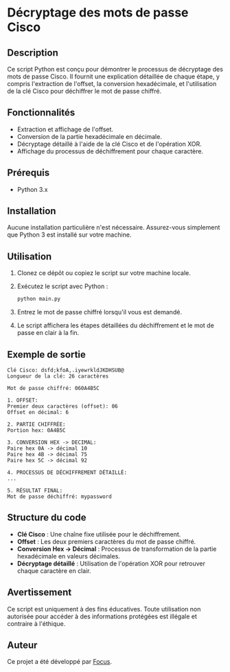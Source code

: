 # Décryptage des mots de passe Cisco

## Description
Ce script Python est conçu pour démontrer le processus de décryptage des mots de passe Cisco. Il fournit une explication détaillée de chaque étape, y compris l'extraction de l'offset, la conversion hexadécimale, et l'utilisation de la clé Cisco pour déchiffrer le mot de passe chiffré.

## Fonctionnalités
- Extraction et affichage de l'offset.
- Conversion de la partie hexadécimale en décimale.
- Décryptage détaillé à l'aide de la clé Cisco et de l'opération XOR.
- Affichage du processus de déchiffrement pour chaque caractère.

## Prérequis
- Python 3.x

## Installation
Aucune installation particulière n'est nécessaire. Assurez-vous simplement que Python 3 est installé sur votre machine.

## Utilisation
1. Clonez ce dépôt ou copiez le script sur votre machine locale.
2. Exécutez le script avec Python :

    ```bash
    python main.py
    ```

3. Entrez le mot de passe chiffré lorsqu'il vous est demandé.
4. Le script affichera les étapes détaillées du déchiffrement et le mot de passe en clair à la fin.

## Exemple de sortie
```plaintext
Clé Cisco: dsfd;kfoA,.iyewrkldJKDHSUB@
Longueur de la clé: 26 caractères

Mot de passe chiffré: 060A4B5C

1. OFFSET:
Premier deux caractères (offset): 06
Offset en décimal: 6

2. PARTIE CHIFFRÉE:
Portion hex: 0A4B5C

3. CONVERSION HEX -> DECIMAL:
Paire hex 0A -> décimal 10
Paire hex 4B -> décimal 75
Paire hex 5C -> décimal 92

4. PROCESSUS DE DÉCHIFFREMENT DÉTAILLÉ:
...

5. RÉSULTAT FINAL:
Mot de passe déchiffré: mypassword
```

## Structure du code
- **Clé Cisco** : Une chaîne fixe utilisée pour le déchiffrement.
- **Offset** : Les deux premiers caractères du mot de passe chiffré.
- **Conversion Hex -> Décimal** : Processus de transformation de la partie hexadécimale en valeurs décimales.
- **Décryptage détaillé** : Utilisation de l'opération XOR pour retrouver chaque caractère en clair.

## Avertissement
Ce script est uniquement à des fins éducatives. Toute utilisation non autorisée pour accéder à des informations protégées est illégale et contraire à l'éthique.

## Auteur
Ce projet a été développé par [Focus](https://github.com/focus-on1/).
